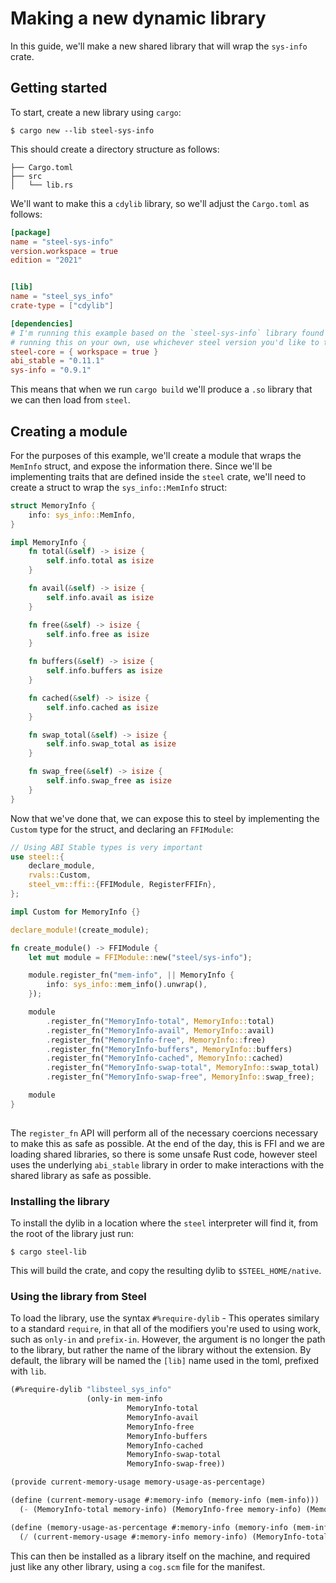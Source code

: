 # Making a new dynamic library

In this guide, we'll make a new shared library that will wrap the `sys-info` crate.


## Getting started

To start, create a new library using `cargo`:

```
$ cargo new --lib steel-sys-info
```

This should create a directory structure as follows:

```
├── Cargo.toml
├── src
│   └── lib.rs
```

We'll want to make this a `cdylib` library, so we'll adjust the `Cargo.toml` as follows:

```toml
[package]
name = "steel-sys-info"
version.workspace = true
edition = "2021"


[lib]
name = "steel_sys_info"
crate-type = ["cdylib"]

[dependencies]
# I'm running this example based on the `steel-sys-info` library found in the steel repo. If you're
# running this on your own, use whichever steel version you'd like to target and pin to that.
steel-core = { workspace = true }
abi_stable = "0.11.1"
sys-info = "0.9.1"
```

This means that when we run `cargo build` we'll produce a `.so` library that we can then load from `steel`.

## Creating a module

For the purposes of this example, we'll create a module that wraps the `MemInfo` struct, and expose
the information there. Since we'll be implementing traits that are defined inside the `steel` crate, we'll
need to create a struct to wrap the `sys_info::MemInfo` struct:

```rust
struct MemoryInfo {
    info: sys_info::MemInfo,
}

impl MemoryInfo {
    fn total(&self) -> isize {
        self.info.total as isize
    }

    fn avail(&self) -> isize {
        self.info.avail as isize
    }

    fn free(&self) -> isize {
        self.info.free as isize
    }

    fn buffers(&self) -> isize {
        self.info.buffers as isize
    }

    fn cached(&self) -> isize {
        self.info.cached as isize
    }

    fn swap_total(&self) -> isize {
        self.info.swap_total as isize
    }

    fn swap_free(&self) -> isize {
        self.info.swap_free as isize
    }
}
```

Now that we've done that, we can expose this to steel by implementing the `Custom` type for the struct, and declaring an `FFIModule`:

```rust
// Using ABI Stable types is very important
use steel::{
    declare_module,
    rvals::Custom,
    steel_vm::ffi::{FFIModule, RegisterFFIFn},
};

impl Custom for MemoryInfo {}

declare_module!(create_module);

fn create_module() -> FFIModule {
    let mut module = FFIModule::new("steel/sys-info");

    module.register_fn("mem-info", || MemoryInfo {
        info: sys_info::mem_info().unwrap(),
    });

    module
        .register_fn("MemoryInfo-total", MemoryInfo::total)
        .register_fn("MemoryInfo-avail", MemoryInfo::avail)
        .register_fn("MemoryInfo-free", MemoryInfo::free)
        .register_fn("MemoryInfo-buffers", MemoryInfo::buffers)
        .register_fn("MemoryInfo-cached", MemoryInfo::cached)
        .register_fn("MemoryInfo-swap-total", MemoryInfo::swap_total)
        .register_fn("MemoryInfo-swap-free", MemoryInfo::swap_free);

    module
}
  
```

The `register_fn` API will perform all of the necessary coercions necessary to make this as safe as possible. At the end of the day, this is FFI and we are loading shared libraries, so there is some unsafe Rust code, however steel uses the underlying `abi_stable` library in order to make interactions with the shared library as safe as possible.


### Installing the library

To install the dylib in a location where the `steel` interpreter will find it, from the root of the library just run:

```
$ cargo steel-lib
```

This will build the crate, and copy the resulting dylib to `$STEEL_HOME/native`.

### Using the library from Steel

To load the library, use the syntax `#%require-dylib` - This operates similary to a standard `require`, in that all of the modifiers you're used to using work, such as `only-in` and `prefix-in`. However, the argument is no longer the path to the library, but rather the name of the library without the extension. By default, the library will be named the `[lib]` name used in the toml, prefixed with `lib`.

```scheme
(#%require-dylib "libsteel_sys_info"
                 (only-in mem-info
                          MemoryInfo-total
                          MemoryInfo-avail
                          MemoryInfo-free
                          MemoryInfo-buffers
                          MemoryInfo-cached
                          MemoryInfo-swap-total
                          MemoryInfo-swap-free))

(provide current-memory-usage memory-usage-as-percentage)

(define (current-memory-usage #:memory-info (memory-info (mem-info)))
  (- (MemoryInfo-total memory-info) (MemoryInfo-free memory-info) (MemoryInfo-cached memory-info)))

(define (memory-usage-as-percentage #:memory-info (memory-info (mem-info)))
  (/ (current-memory-usage #:memory-info memory-info) (MemoryInfo-total memory-info)))

```

This can then be installed as a library itself on the machine, and required just like any other library, using a `cog.scm` file for the manifest.
